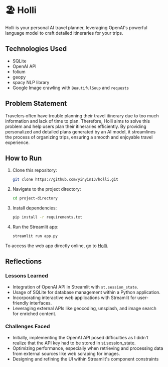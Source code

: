 # 🏖️ Holli
Holli is your personal AI travel planner, leveraging OpenAI's powerful language model to craft detailed itineraries for your trips.

## Technologies Used
- SQLite
- OpenAI API
- folium
- geopy
- spacy NLP library
- Google Image crawling with `BeautifulSoup` and `requests`

## Problem Statement
Travelers often have trouble planning their travel itinerary due to too much information and lack of time to plan. Therefore, Holli aims to solve this problem and help users plan their itineraries efficiently. By providing personalized and detailed plans generated by an AI model, it streamlines the process of organizing trips, ensuring a smooth and enjoyable travel experience.

## How to Run
1. Clone this repository:

    ```bash
    git clone https://github.com/yinyin13/holli.git
    ```

2. Navigate to the project directory:

    ```bash
    cd project-directory
    ```

3. Install dependencies:

    ```bash
    pip install -r requirements.txt
    ```

4. Run the Streamlit app:

    ```bash
    streamlit run app.py
    ```

To access the web app directly online, go to [Holli](https://yinyin13-holli.azurewebsites.net/).

## Reflections
### Lessons Learned
- Integration of OpenAI API in Streamlit with `st.session_state`.
- Usage of SQLite for database management within a Python application.
- Incorporating interactive web applications with Streamlit for user-friendly interfaces.
- Leveraging external APIs like geocoding, unsplash, and image search for enriched content.
### Challenges Faced
- Initially, implementing the OpenAI API posed difficulties as I didn't realize that the API key had to be stored in st.session_state.
- Optimizing performance, especially when retrieving and processing data from external sources like web scraping for images.
- Designing and refining the UI within Streamlit's component constraints